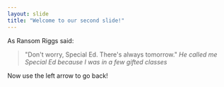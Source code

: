 ```yaml
---
layout: slide
title: "Welcome to our second slide!"
---
```

As Ransom Riggs said:

> "Don't worry, Special Ed. There's always tomorrow."
> _He called me Special Ed because I was in a few gifted classes_

Now use the left arrow to go back!
